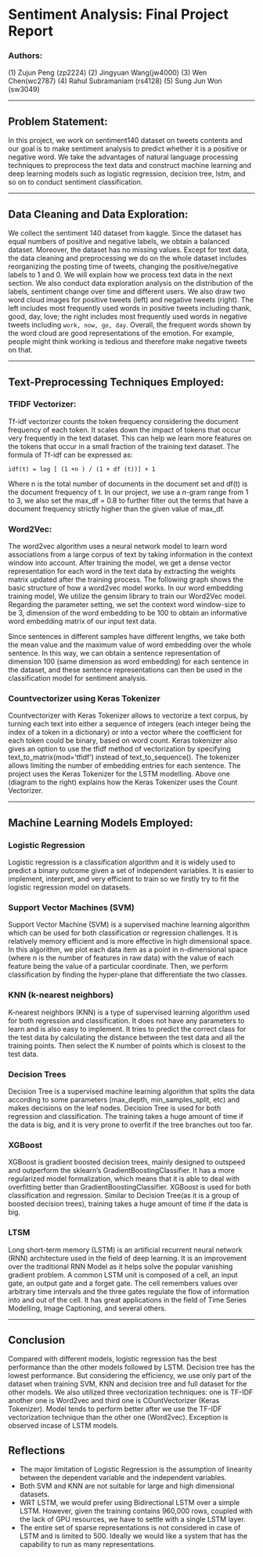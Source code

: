 # Sentiment Analysis: Final Project Report

### Authors:
(1) Zujun Peng (zp2224)
(2) Jingyuan Wang(jw4000)
(3) Wen Chen(wc2787)
(4) Rahul Subramaniam (rs4128)
(5) Sung Jun Won (sw3049)
___

## Problem Statement: 
In this project, we work on sentiment140 dataset on tweets contents and our goal is to make sentiment analysis to predict whether it is a positive or negative word. We take the advantages of natural language processing techniques to preprocess the text data and construct machine learning and deep learning models such as logistic regression, decision tree, lstm, and so on to conduct sentiment classification.

___ 

## Data Cleaning and Data Exploration:
We collect the sentiment 140 dataset from kaggle. Since the dataset has equal numbers of positive and negative labels, we obtain a balanced dataset. Moreover, the dataset has no missing values. Except for text data, the data cleaning and preprocessing we do on the whole dataset includes reorganizing the posting time of tweets, changing the positive/negative labels to 1 and 0. We will explain how we process text data in the next section. 
We also conduct data exploration analysis on the distribution of the labels, sentiment change over time and different users. We also draw two word cloud images for positive tweets (left) and negative tweets (right). The left includes most frequently used words in positive tweets including thank, good, day, love; the right includes most frequently used words in negative tweets including `work, now, go, day`. Overall, the frequent words shown by the word cloud are good representations of the emotion. For example, people might think working is tedious and therefore make negative tweets on that.

___ 

## Text-Preprocessing Techniques Employed:
### TFIDF Vectorizer: 
Tf-idf vectorizer counts the token frequency considering the document frequency of each token. It scales down the impact of tokens that occur very frequently in the text dataset. This can help we learn more features on the tokens that occur in a small fraction of the training text dataset. The formula of Tf-idf can be expressed as:

    idf(t) = log [ (1 +n ) / (1 + df (t))] + 1
    
Where n is the total number of documents in the document set and df(t) is the document frequency of t. In our project, we use a n-gram range from 1 to 3, we also set the max_df = 0.8 to further filter out the terms that have a document frequency strictly higher than the given value of max_df.

### Word2Vec:
The word2vec algorithm uses a neural network model to learn word associations from a large corpus of text by taking information in the context window into account. After training the model, we get a dense vector representation for each word in the text data by extracting the weights matrix updated after the training process. The following graph shows the basic structure of how a word2vec model works. In our word embedding training model, We utilize the gensim library to train our Word2Vec model. Regarding the parameter setting, we set the context word window-size to be 3, dimension of the word embedding to be 100 to obtain an informative word embedding matrix of our input text data. 

Since sentences in different samples have different lengths, we take both the mean value and the maximum value of word embedding over the whole sentence. In this way, we can obtain a sentence representation of dimension 100 (same dimension as word embedding) for each sentence in the dataset, and these sentence representations can then be used in the classification model for sentiment analysis.

### Countvectorizer using Keras Tokenizer
Countvectorizer with Keras Tokenizer allows to vectorize a text corpus, by turning each text into either a sequence of integers (each integer being the index of a token in a dictionary) or into a vector where the coefficient for each token could be binary, based on word count. Keras tokenizer also gives an option to use the tfidf method of vectorization by specifying text_to_matrix(mod=’tfidf’) instead of text_to_sequence(). The tokenizer allows limiting the number of embedding entries for each sentence. The project uses the Keras Tokenizer for the LSTM modelling. Above one (diagram to the right) explains how the Keras Tokenizer uses the Count Vectorizer.

___ 

## Machine Learning Models Employed:
### Logistic Regression
Logistic regression is a classification algorithm and it is widely used to predict a binary outcome given a set of independent variables. It is easier to implement, interpret, and very efficient to train so we firstly try to fit the logistic regression model on datasets.

### Support Vector Machines (SVM)
Support Vector Machine (SVM) is a supervised machine learning algorithm which can be used for both
classification or regression challenges. It is relatively memory efficient and is more effective in high dimensional space. In this algorithm, we plot each data item as a point in n-dimensional space (where n is the number of features in raw data) with the value of each feature being the value of a particular coordinate. Then, we perform classification by finding the hyper-plane that differentiate the two classes.

### KNN (k-nearest neighbors)
K-nearest neighbors (KNN) is a type of supervised learning algorithm used for both regression and classification. It does not have any parameters to learn and is also easy to implement. It tries to predict the correct class for the test data by calculating the distance between the test data and all the training points. Then select the K number of points which is closest to the test data.

### Decision Trees
Decision Tree is a supervised machine learning algorithm that splits the data according to some parameters (max_depth, min_samples_split, etc) and makes decisions on the leaf nodes. Decision Tree is used for both regression and classification. The training takes a huge amount of time if the data is big, and it is very prone to overfit if the tree branches out too far.

### XGBoost
XGBoost is gradient boosted decision trees, mainly designed to outspeed and outperform the sklearn’s GradientBoostingClassifier. It has a more regularized model formalization, which means that it is able to deal with overfitting better than GradientBoostingClassifier. XGBoost is used for both classification and regression. Similar to Decision Tree(as it is a group of boosted decision trees), training takes a huge amount of time if the data is big.

### LTSM
Long short-term memory (LSTM) is an artificial recurrent neural network (RNN) architecture used in the field of deep learning. It is an improvement over the traditional RNN Model as it helps solve the popular vanishing gradient problem. A common LSTM unit is composed of a cell, an input gate, an output gate and a forget gate. The cell remembers values over arbitrary time intervals and the three gates regulate the flow of information into and out of the cell. It has great applications in the field of Time Series Modelling, Image Captioning, and several others.

___ 

## Conclusion
Compared with different models, logistic regression has the best performance than the other models followed by LSTM. Decision tree has the lowest performance. But considering the efficiency, we use only part of the dataset when training SVM, KNN and decision tree and full dataset for the other models. We also utilized three vectorization techniques: one is TF-IDF another one is Word2vec and third one is COuntVectorizer (Keras Tokenizer). Model tends to perform better after we use the TF-IDF vectorization technique than the other one (Word2vec). Exception is observed incase of LSTM models.

## Reflections
- The major limitation of Logistic Regression is the assumption of linearity between the dependent variable and the independent variables.
- Both SVM and KNN are not suitable for large and high dimensional datasets.
- WRT LSTM, we would prefer using Bidirectional LSTM over a simple LSTM. However, given the training contains 960,000 rows, coupled with the lack of GPU resources, we have to settle with a single LSTM layer.
- The entire set of sparse representations is not considered in case of LSTM and is limited to 500. Ideally we would like a system that has the capability to run as many representations.